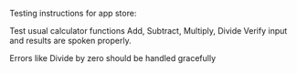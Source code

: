 Testing instructions for app store:

Test usual calculator functions Add, Subtract, Multiply, Divide
Verify input and results are spoken properly.

Errors like Divide by zero should be handled gracefully